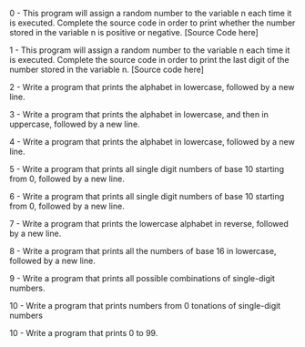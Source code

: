 0 - This program will assign a random number to the variable n each time it is executed. Complete the source code in order to print whether the number stored in the variable n is positive or negative. [Source Code here]

1 - This program will assign a random number to the variable n each time it is executed. Complete the source code in order to print the last digit of the number stored in the variable n. [Source code here]

2 - Write a program that prints the alphabet in lowercase, followed by a new line.

3 - Write a program that prints the alphabet in lowercase, and then in uppercase, followed by a new line.

4 - Write a program that prints the alphabet in lowercase, followed by a new line.

5 - Write a program that prints all single digit numbers of base 10 starting from 0, followed by a new line.

6 - Write a program that prints all single digit numbers of base 10 starting from 0, followed by a new line.

7 - Write a program that prints the lowercase alphabet in reverse, followed by a new line.

8 - Write a program that prints all the numbers of base 16 in lowercase, followed by a new line.

9 - Write a program that prints all possible combinations of single-digit numbers.

10 - Write a program that prints numbers from 0 tonations of single-digit numbers

10 - Write a program that prints 0 to 99.
